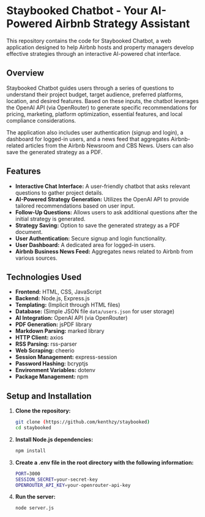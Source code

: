 # Staybooked Chatbot - Your AI-Powered Airbnb Strategy Assistant

This repository contains the code for Staybooked Chatbot, a web application designed to help Airbnb hosts and property managers develop effective strategies through an interactive AI-powered chat interface.

## Overview

Staybooked Chatbot guides users through a series of questions to understand their project budget, target audience, preferred platforms, location, and desired features. Based on these inputs, the chatbot leverages the OpenAI API (via OpenRouter) to generate specific recommendations for pricing, marketing, platform optimization, essential features, and local compliance considerations.

The application also includes user authentication (signup and login), a dashboard for logged-in users, and a news feed that aggregates Airbnb-related articles from the Airbnb Newsroom and CBS News. Users can also save the generated strategy as a PDF.

## Features

- **Interactive Chat Interface:** A user-friendly chatbot that asks relevant questions to gather project details.
- **AI-Powered Strategy Generation:** Utilizes the OpenAI API to provide tailored recommendations based on user input.
- **Follow-Up Questions:** Allows users to ask additional questions after the initial strategy is generated.
- **Strategy Saving:** Option to save the generated strategy as a PDF document.
- **User Authentication:** Secure signup and login functionality.
- **User Dashboard:** A dedicated area for logged-in users.
- **Airbnb Business News Feed:** Aggregates news related to Airbnb from various sources.

## Technologies Used

- **Frontend:** HTML, CSS, JavaScript
- **Backend:** Node.js, Express.js
- **Templating:** (Implicit through HTML files)
- **Database:** (Simple JSON file `data/users.json` for user storage)
- **AI Integration:** OpenAI API (via OpenRouter)
- **PDF Generation:** jsPDF library
- **Markdown Parsing:** marked library
- **HTTP Client:** axios
- **RSS Parsing:** rss-parser
- **Web Scraping:** cheerio
- **Session Management:** express-session
- **Password Hashing:** bcryptjs
- **Environment Variables:** dotenv
- **Package Management:** npm

## Setup and Installation

1. **Clone the repository:**
   ```bash
   git clone (https://github.com/kenthzy/staybooked)
   cd staybooked
2. **Install Node.js dependencies:**
   ```bash
   npm install
3. **Create a .env file in the root directory with the following information:**
   ```bash
   PORT=3000
   SESSION_SECRET=your-secret-key
   OPENROUTER_API_KEY=your-openrouter-api-key
5. **Run the server:**
   ```bash
   node server.js
